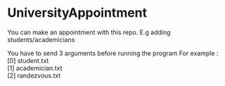 # UniversityAppointment

You can make an appointment with this repo. E.g adding students/academicians

You have to send 3 arguments before running the program
For example : \
[0] student.txt \
[1] academician.txt \
[2] randezvous.txt 
